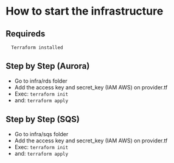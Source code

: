 # How to start the infrastructure

## Requireds

      Terraform installed

## Step by Step (Aurora)

- Go to infra/rds folder
- Add the access key and secret_key (IAM AWS) on provider.tf
- Exec:
  `terraform init`
- and:
  `terraform apply`

## Step by Step (SQS)

- Go to infra/sqs folder
- Add the access key and secret_key (IAM AWS) on provider.tf
- Exec:
  `terraform init`
- and:
  `terraform apply`
